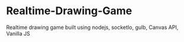 # Realtime-Drawing-Game
Realtime drawing game built using nodejs, socketIo, gulb, Canvas API, Vanilla JS
